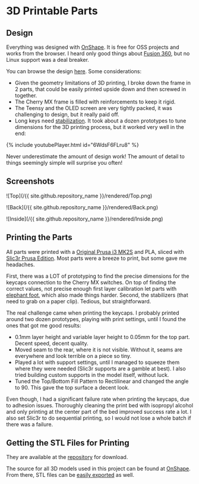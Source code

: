 # 3D Printable Parts

## Design

Everything was designed with [OnShape](https://www.onshape.com/). It is free for OSS projects and works from the browser. I heard only good things about [Fusion 360](https://www.autodesk.com/products/fusion-360/), but no Linux support was a deal breaker.

You can browse the design [here](https://cad.onshape.com/documents/70ad0c4316c1f7791e16adf7/w/2614b0b88a96d33de0d37d52/e/1350c0cb06dbf70709189044). Some considerations:

- Given the geometry limitations of 3D printing, I broke down the frame in 2 parts, that could be easily printed upside down and then screwed in together.
- The Cherry MX frame is filled with reinforcements to keep it rigid.
- The Teensy and the OLED screen are very tightly packed, it was challenging to design, but it really paid off.
- Long keys need [stabilization](https://deskthority.net/wiki/Stabiliser). It took about a dozen prototypes to tune dimensions for the 3D printing process, but it worked very well in the end:

{% include youtubePlayer.html id="6WdsF6FLru8" %}

Never underestimate the amount of design work! The amount of detail to things seemingly simple will surprise you often! 

## Screenshots

![Top](/{{ site.github.repository_name }}/rendered/Top.png)

![Back](/{{ site.github.repository_name }}/rendered/Back.png)

![Inside](/{{ site.github.repository_name }}/rendered/Inside.png)

## Printing the Parts

All parts were printed with a [Original Prusa i3 MK2S](https://www.prusa3d.com/) and PLA, sliced with [Slic3r Prusa Edition](https://github.com/prusa3d/Slic3r). Most parts were a breeze to print, but some gave me headaches.

First, there was a LOT of prototyping to find the precise dimensions for the keycaps connection to the Cherry MX switches. On top of finding the correct values, not precise enough first layer calibration let parts with [elephant foot](https://all3dp.com/1/common-3d-printing-problems-troubleshooting-3d-printer-issues/), which also made things harder. Second, the stabilizers (that need to grab on a paper clip). Tedious, but straightforward.

The real challenge came when printing the keycaps. I probably printed around two dozen prototypes, playing with print settings, until I found the ones that got me good results:

- 0.1mm layer height and variable layer height to 0.05mm for the top part. Decent speed, decent quality.
- Moved seam to the rear, where it is not visible. Without it, seams are everywhere and look terrible on a piece so tiny.
- Played a lot with support settings, until I managed to squeeze them where they were needed (Slic3r supports are a gamble at best). I also tried building custom supports in the model itself, without luck.
- Tuned the Top/Bottom Fill Pattern to Rectilinear and changed the angle to 90. This gave the top surface a decent look.

Even though, I had a significant failure rate when printing the keycaps, due to adhesion issues. Thoroughly cleaning the print bed with isopropyl alcohol and only printing at the center part of the bed improved success rate a lot. I also set Slic3r to do sequential printing, so I would not lose a whole batch if there was a failure.

## Getting the STL Files for Printing

They are available at the [repository](https://github.com/fornellas/3d_printed_keyboard/tree/master/STL) for download.

The source for all 3D models used in this project can be found at [OnShape](https://cad.onshape.com/documents/70ad0c4316c1f7791e16adf7/w/2614b0b88a96d33de0d37d52/e/1350c0cb06dbf70709189044). From there, STL files can be [easily exported](https://cad.onshape.com/help/Content/exporting-files.htm) as well.